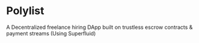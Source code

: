 # Polylist
A Decentralized freelance hiring DApp built on trustless escrow contracts &amp; payment streams (Using Superfluid)
